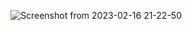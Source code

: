 ![Screenshot from 2023-02-16 21-22-50](https://user-images.githubusercontent.com/47878607/219418230-5c6f86a3-74db-458c-9ae2-39fac38abca8.png)
